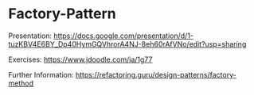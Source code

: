 # Factory-Pattern

Presentation: https://docs.google.com/presentation/d/1-tuzKBV4E6BY_Dp40HymGQVhrorA4NJ-8eh60rAfVNo/edit?usp=sharing

Exercises:   https://www.jdoodle.com/ia/1g77

Further Information: https://refactoring.guru/design-patterns/factory-method
